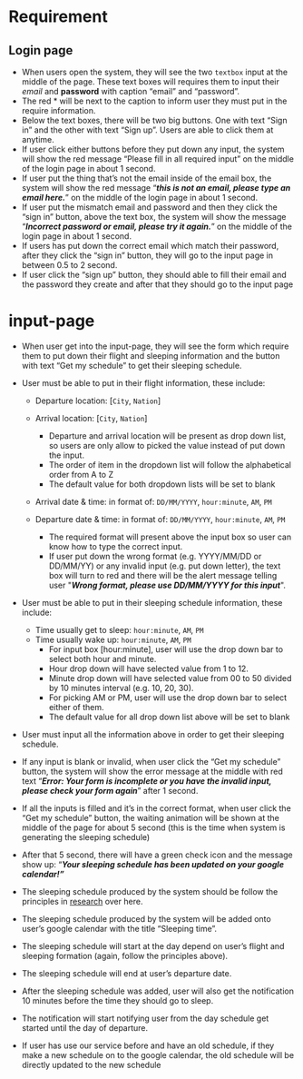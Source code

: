 # Requirement
## Login page
- When users open the system, they will see the two `textbox` input at the middle of the page. These text boxes will requires them to input their *email* and **password** with caption “email” and “password”.
- The red * will be next to the caption to inform user they must put in the require information.
- Below the text boxes, there will be two big buttons. One with text “Sign in” and the other with text “Sign up”. Users are able to click them at anytime.
- If user click either buttons before they put down any input, the system will show the red message “Please fill in all required input” on the middle of the login page in about 1 second.
- If user put the thing that’s not the email inside of the email box, the system will show the red message “***this is not an email, please type an email here.***” on the middle of the login page in about 1 second.
- If user put the mismatch email and password and then they click the “sign in” button, above the text box, the system will show the message “***Incorrect password or email, please try it again.***” on the middle of the login page in about 1 second.  
- If users has put down the correct email which match their password, after they click the “sign in” button, they will go to the input page in between 0.5 to 2 second.
- If user click the “sign up” button, they should able to fill their email and the password they create and after that they should go to the input page

# input-page
- When user get into the input-page, they will see the form which require them to put down their flight and sleeping information and the button with text “Get my schedule” to get their sleeping schedule.

- User must be able to put in their flight information, these include:

    - Departure location: [`City`, `Nation`]
    - Arrival location: [`City`, `Nation`]
        - Departure and arrival location will be present as drop down list, so users are only allow to picked the value instead of put down the input.
        - The order of item in the dropdown list will follow the alphabetical order from A to Z
        - The default value for both dropdown lists will be set to blank

    - Arrival date & time: in format of: `DD/MM/YYYY`, `hour:minute`, `AM`, `PM`  
    - Departure date & time: in format of: `DD/MM/YYYY`, `hour:minute`, `AM`, `PM`
        - The required format will present above the input box so user can know how to type the correct input.
        - If user put down the wrong format (e.g. YYYY/MM/DD or DD/MM/YY) or any invalid input (e.g. put down letter), the text box will turn to red and there will be the alert message telling user "***Wrong format, please use DD/MM/YYYY for this input***".


- User must be able to put in their sleeping schedule information, these include:
    - Time usually get to sleep: `hour:minute`, `AM`, `PM`
    - Time usually wake up: `hour:minute`, `AM`, `PM`
        - For input box [hour:minute], user will use the drop down bar to select both hour and minute.
        - Hour drop down will have selected value from 1 to 12.
        - Minute drop down will have selected value from 00 to 50 divided by 10 minutes interval (e.g. 10, 20, 30).
        - For picking AM or PM, user will use the drop down bar to select either of them.
        - The default value for all drop down list above will be set to blank

- User must input all the information above in order to get their sleeping schedule.
- If any input is blank or invalid, when user click the “Get my schedule” button, the system will show the error message at the middle with red text “***Error: Your form is incomplete or you have the invalid input, please check your form again***” after 1 second.

- If all the inputs is filled and it’s in the correct format, when user click the “Get my schedule” button, the waiting animation will be shown at the middle of the page for about 5 second (this is the time when system is generating the sleeping schedule)
- After that 5 second, there will have a green check icon and the message show up: “***Your sleeping schedule has been updated on your google calendar!”***
- The sleeping schedule produced by the system should be follow the principles in [research](https://www.ncbi.nlm.nih.gov/pmc/articles/PMC2829880/) over here.
- The sleeping schedule produced by the system will be added onto user’s google calendar with the title “Sleeping time”.
- The sleeping schedule will start at the day depend on user’s flight and sleeping formation (again, follow the principles above).
- The sleeping schedule will end at user’s departure date.
- After the sleeping schedule was added, user will also get the notification 10 minutes before the time they should go to sleep.
- The notification will start notifying user from the day schedule get started until the day of departure.    

- If user has use our service before and have an old schedule, if they make a new schedule on to the google calendar, the old schedule will be directly updated to the new schedule
